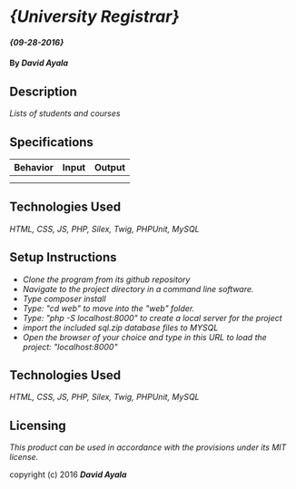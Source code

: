 # _{University Registrar}_
#### _{09-28-2016}_

#### By _**David Ayala**_

## Description

_Lists of students and courses_

## Specifications

|Behavior|Input        |Output|
|--------|:-----------:|-----:|
||||
||||



## Technologies Used

_HTML,
CSS,
JS,
PHP,
Silex,
Twig,
PHPUnit,
MySQL_

## Setup Instructions

* _Clone the program from its github repository_
* _Navigate to the project directory in a command line software._
* _Type composer install_
* _Type: "cd web" to move into the "web" folder._
* _Type: "php -S localhost:8000" to create a local server for the project_
* _import the included sql.zip database files to MYSQL_
* _Open the browser of your choice and type in this URL to load the project: "localhost:8000"_

## Technologies Used

_HTML,
CSS,
JS,
PHP,
Silex,
Twig,
PHPUnit,
MySQL_

## Licensing

*This product can be used in accordance with the provisions under its MIT license.*

copyright (c) 2016 **_David Ayala_**
